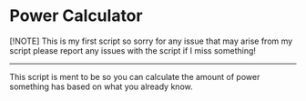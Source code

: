 # Power Calculator
[!NOTE]
This is my first script so sorry for any issue that may arise from my script please report any issues with the script if I miss something!

---
This script is ment to be so you can calculate the amount of power something has based on what you already know.
